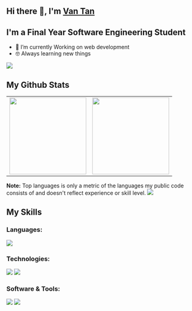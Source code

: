 ## Hi there 👋, I'm [Van Tan](https://www.github.com/vantandev)
## I'm a Final Year Software Engineering Student
- 🌱 I’m currently Working on web development 
- 🤓 Always learning new things
<img src="https://user-images.githubusercontent.com/73097560/115834477-dbab4500-a447-11eb-908a-139a6edaec5c.gif">

## My Github Stats
<table style="width:100%">
  <tr>
    <td>  <img height="200em" src="https://github-readme-stats.vercel.app/api/top-langs/?username=vantandev&langs_count=6&layout=compact&hide_border=true&theme=react" /></td>
    <td>
  <img height="200em" src="https://github-readme-stats.vercel.app/api?username=vantandev&show_icons=true&theme=react&hide_border=true" />
    </td>

  </tr>
</table>
<b>Note:</b> Top languages is only a metric of the languages my public code consists of and doesn't reflect experience or skill level.
<img src="https://user-images.githubusercontent.com/73097560/115834477-dbab4500-a447-11eb-908a-139a6edaec5c.gif">

##  My Skills

### Languages:
  <img src="https://skillicons.dev/icons?i=html,css,scss,js,ts,cs" />
  
### Technologies:
  <img src="https://skillicons.dev/icons?i=nodejs,express,nestjs,dotnet,react,redux" />
   <img src="https://skillicons.dev/icons?i=firebase,mui,mongodb,postgresql,docker" />
   
### Software & Tools:
  <img src="https://skillicons.dev/icons?i=git,github,gitlab,vscode,visualstudio" />

<img src="https://user-images.githubusercontent.com/73097560/115834477-dbab4500-a447-11eb-908a-139a6edaec5c.gif">


